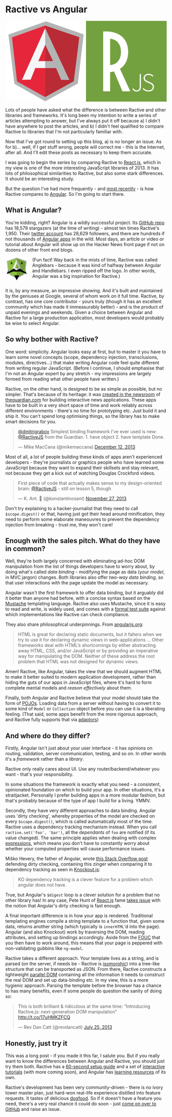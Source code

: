 # Ractive vs Angular

![angular-v-ractive](../img/angular-v-ractive.png)

Lots of people have asked what the difference is between Ractive and other libraries and frameworks. It's long been my intention to write a series of articles attempting to answer, but I've always put it off because a) I didn't have anywhere to post the articles, and b) I didn't feel qualified to compare Ractive to libraries that I'm not particularly familiar with.

Now that I've got round to setting up this blog, a) is no longer an issue. As for b)... well, if I get stuff wrong, people will correct me - this is the Internet, after all. And I'll edit these posts as necessary to keep them accurate.

I was going to begin the series by comparing Ractive to [React.js](http://facebook.github.io/react/), which in my view is one of the more interesting JavaScript libraries of 2013. It has lots of philosophical similarities to Ractive, but also some stark differences. It should be an interesting study.

But the question I've had more frequently - and [most recently](http://stackoverflow.com/questions/20893066/differences-between-ractivejs-and-angularjs) - is how Ractive compares to [Angular](http://angularjs.org/). So I'm going to start there.

<!-- break -->


## What is Angular?

You're kidding, right? Angular is a wildly successful project. Its [GitHub repo](https://github.com/angular/angular.js) has 18,579 stargazers (at the time of writing) - almost ten times Ractive's 1,950. Their [twitter account](http://twitter.com/angularjs) has 28,629 followers, and there are hundreds if not thousands of [Angular apps](http://builtwith.angularjs.org/) in the wild. Most days, an article or video or tutorial about Angular will show up on the Hacker News front page if not on dozens of other front end blogs.


<img src='/img/anglebars.jpg' style='width: 5em; float: left; margin: 0 1em 0 0'>

(Fun fact! Way back in the mists of time, Ractive was called Anglebars - because it was kind of halfway between Angular and Handlebars. I even ripped off the logo. In other words, Angular was a big inspiration for Ractive.)

<div style="clear:both"></div>

It is, by any measure, an impressive showing. And it's built and maintained by the geniuses at Google, several of whom work on it full time. Ractive, by contrast, has one core contributor - yours truly (though it has an excellent community which has made it immeasurably better) - and is the product of unpaid evenings and weekends. Given a choice between Angular and Ractive for a large production application, most developers would probably be wise to select Angular.


## So why bother with Ractive?

One word: simplicity. Angular looks easy at first, but to master it you have to learn some novel concepts (scope, dependency injection, transclusions, modules, directives...) that make writing Angular code feel quite different from writing regular JavaScript. (Before I continue, I should emphasise that I'm not an Angular expert by any stretch - my impressions are largely formed from reading what other people have written.)

Ractive, on the other hand, is designed to be as simple as possible, but no simpler. That's because of its heritage: it was [created in the newsroom](the-origins-of-ractive) of [theguardian.com](http://theguardian.com) for building interactive news applications. These apps have to be built in a very short space of time and work reliably across different environments - there's no time for prototyping etc. Just build it and ship it. You can't spend long optimising things, so the library has to make smart decisions for you.

<blockquote class="twitter-tweet" data-conversation="none" lang="en"><p><a href="https://twitter.com/dmitrigrabov">@dmitrigrabov</a> Simplest binding framework I&#39;ve ever used is new: <a href="https://twitter.com/RactiveJS">@RactiveJS</a> from the Guardian. &#10;&#10;1. have object&#10;2. have template&#10;&#10;Done.</p>&mdash; Mike MacCana (@mikemaccana) <a href="https://twitter.com/mikemaccana/statuses/411108002297806848">December 12, 2013</a></blockquote>
<script async="async" src="//platform.twitter.com/widgets.js" charset="utf-8"></script>

Most of all, a lot of people building these kinds of apps aren't experienced developers - they're journalists or graphics people who have learned some JavaScript because they want to expand their skillsets and stay relevant, not because they get a kick out of watching Douglas Crockford videos.

<blockquote class="twitter-tweet" lang="en"><p>First piece of code that actually makes sense to my design-oriented brain: <a href="https://twitter.com/RactiveJS">@RactiveJS</a> - still on lesson 5, though</p>&mdash; K. Ant.  (@konstantinosant) <a href="https://twitter.com/konstantinosant/statuses/405590478956920832">November 27, 2013</a></blockquote>
<script async="async" src="//platform.twitter.com/widgets.js" charset="utf-8"></script>

Don't try explaining to a hacker-journalist that they need to call `$scope.digest()` or that, having just got their head around minification, they need to perform some elaborate maneouvres to prevent the dependency injection from breaking - trust me, they won't care!

## Enough with the sales pitch. What do they have in common?

Well, they're both largely concerned with eliminating ad-hoc DOM manipulation from the list of things developers have to worry about, by doing what's called *data binding* - modifying the page as data (your *model*, in MVC jargon) changes. Both libraries also offer *two-way data binding*, so that user interactions with the page update the model as necessary.

Angular wasn't the first framework to offer data binding, but it arguably did it better than anyone had before, with a concise syntax based on the [Mustache](http://mustache.github.io/) templating language. Ractive also uses Mustache, since it is easy to read and write, is widely used, and comes with a [formal test suite](https://github.com/mustache/spec) against which implementations like Ractive can check compliance.

They also share philosophical underpinnings. From [angularjs.org](http://angularjs.org):

> HTML is great for declaring static documents, but it falters when we try to use it for declaring dynamic views in web-applications ... Other frameworks deal with HTML’s shortcomings by either abstracting away HTML, CSS, and/or JavaScript or by providing an imperative way for manipulating the DOM. Neither of these address the root problem that HTML was not designed for dynamic views.

Amen! Ractive, like Angular, takes the view that we should augment HTML to make it better suited to modern application development, rather than hiding the guts of our apps in JavaScript files, where it's hard to form complete mental models and *reason effectively* about them.

Finally, both Angular and Ractive believe that your model should take the form of [POJOs](http://odetocode.com/blogs/scott/archive/2012/02/27/plain-old-javascript.aspx). Loading data from a server without having to convert it to some kind of `Model` or `Collection` object before you can use it is a liberating feeling. (That said, some apps benefit from the more rigorous approach, and Ractive fully supports that via [adaptors](../extend.md#adaptors))


## And where do they differ?

Firstly, Angular isn't just about your user interface - it has opinions on routing, validation, server communication, testing, and so on. In other words it's a *framework* rather than a *library*.

Ractive only really cares about UI. Use any router/backend/whatever you want - that's your responsibility.

In some situations the framework is exactly what you need - a consistent, opinionated foundation on which to build your app. In other situations, it's a straitjacket. Personally I prefer building apps in a more modular fashion, but that's probably because of the type of app I build for a living. YMMV.

Secondly, they have very different approaches to data binding. Angular uses 'dirty checking', whereby properties of the model are checked on every `$scope.digest()`, which is called automatically most of the time. Ractive uses a dependency tracking mechanism instead. When you call `ractive.set('foo', 'bar')`, all the *dependants* of `foo` are notified (if its value changed). The same principle applies when dealing with complex [expressions](../concepts/templates/expressions.md), which means you don't have to constantly worry about whether your computed properties will cause performance issues.

Miško Hevery, the father of Angular, wrote [this Stack Overflow post](http://stackoverflow.com/questions/9682092/databinding-in-angularjs/9693933#9693933) defending dirty checking, containing this zinger when comparing it to dependency tracking as seen in [Knockout.js](http://knockoutjs.com/):

> KO dependency tracking is a clever feature for a problem which angular does not have.

True, but Angular's `$digest` loop is a clever solution for a problem that no other library has! In any case, Pete Hunt of [React.js](http://facebook.github.io/react/) fame [takes issue](http://www.reddit.com/r/javascript/comments/1oo1y8) with the notion that Angular's dirty checking is fast enough.

A final important difference is in how your app is rendered. Traditional templating engines compile a string template to a function that, given some data, returns another string (which typically is `innerHTML`'d into the page). Angular (and also Knockout) work by traversing the DOM, reading attributes, and setting up bindings accordingly. Aside from the [FOUC](http://iarouse.com/blog/2013/10/30/angularjs-avoid-flash-of-unstyled-content-fouc/) that you then have to work around, this means that your page is peppered with non-validating gubbins like `ng-model`.

Ractive takes a different approach. Your template lives as a string, and is parsed (on the server, if needs be - Ractive is [isomorphic](http://nerds.airbnb.com/isomorphic-javascript-future-web-apps/)) into a tree-like structure that can be transported as JSON. From there, Ractive constructs a lightweight [parallel DOM](../concepts/data-binding/parallel-dom.md) containing all the information it needs to construct the real DOM and set up data-binding etc. In my view, this is a more hygienic approach. Parsing the template before the browser has a chance to has many benefits, even if some people do question the sanity of doing so:

<blockquote class="twitter-tweet" lang="en"><p>This is both brilliant &amp; ridiculous at the same time: “Introducing Ractive.js: next-generation DOM manipulation” <a href="http://t.co/17uHMKZFCQ">http://t.co/17uHMKZFCQ</a></p>&mdash; Rev Dan Catt (@revdancatt) <a href="https://twitter.com/revdancatt/statuses/360340071133622272">July 25, 2013</a></blockquote>
<script async="async" src="//platform.twitter.com/widgets.js" charset="utf-8"></script>

## Honestly, just try it

This was a long post - if you made it this far, I salute you. But if you really want to know the differences between Angular and Ractive, you should just try them both. Ractive has a [60-second setup guide](http://docs.ractivejs.org/latest/second-setup) and a set of [interactive tutorials](http://learn.ractivejs.org) (with more coming soon), and Angular has [learning resources](http://docs.angularjs.org/tutorial) of its own.

Ractive's development has been very community-driven - there is no ivory tower master plan, just hard-won real-life experience distilled into feature requests. It tastes of delicious [dogfood](http://www.newrepublic.com/article/115349/dogfooding-tech-slang-working-out-glitches). So if it doesn't have a feature you need, there's a very real chance it could do soon - just [come on over to GitHub](https://github.com/RactiveJS/Ractive) and raise an issue.
